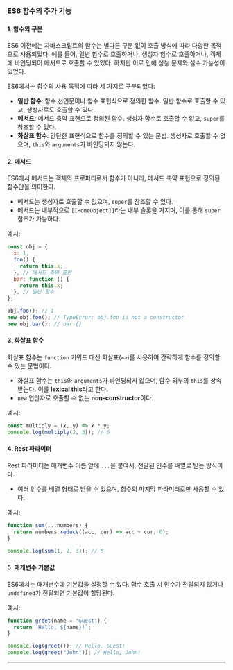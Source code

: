 ### ES6 함수의 추가 기능

#### 1. 함수의 구분

ES6 이전에는 자바스크립트의 함수는 별다른 구분 없이 호출 방식에 따라 다양한 목적으로 사용되었다. 예를 들어, 일반 함수로 호출하거나, 생성자 함수로 호출하거나, 객체에 바인딩되어 메서드로 호출할 수 있었다. 하지만 이로 인해 성능 문제와 실수 가능성이 있었다.

ES6에서는 함수의 사용 목적에 따라 세 가지로 구분되었다:

- **일반 함수**: 함수 선언문이나 함수 표현식으로 정의한 함수. 일반 함수로 호출할 수 있고, 생성자로도 호출할 수 있다.
- **메서드**: 메서드 축약 표현으로 정의된 함수. 생성자 함수로 호출할 수 없고, `super`를 참조할 수 있다.
- **화살표 함수**: 간단한 표현식으로 함수를 정의할 수 있는 문법. 생성자로 호출할 수 없으며, `this`와 `arguments`가 바인딩되지 않는다.

#### 2. 메서드

ES6에서 메서드는 객체의 프로퍼티로서 함수가 아니라, 메서드 축약 표현으로 정의된 함수만을 의미한다.

- 메서드는 생성자로 호출할 수 없으며, `super`를 참조할 수 있다.
- 메서드는 내부적으로 `[[HomeObject]]`라는 내부 슬롯을 가지며, 이를 통해 `super` 참조가 가능하다.

예시:

```javascript
const obj = {
  x: 1,
  foo() {
    return this.x;
  }, // 메서드 축약 표현
  bar: function () {
    return this.x;
  }, // 일반 함수
};

obj.foo(); // 1
new obj.foo(); // TypeError: obj.foo is not a constructor
new obj.bar(); // bar {}
```

#### 3. 화살표 함수

화살표 함수는 `function` 키워드 대신 화살표(`=>`)를 사용하여 간략하게 함수를 정의할 수 있는 문법이다.

- 화살표 함수는 `this`와 `arguments`가 바인딩되지 않으며, 함수 외부의 `this`를 상속받는다. 이를 **lexical this**라고 한다.
- `new` 연산자로 호출할 수 없는 **non-constructor**이다.

예시:

```javascript
const multiply = (x, y) => x * y;
console.log(multiply(2, 3)); // 6
```

#### 4. Rest 파라미터

Rest 파라미터는 매개변수 이름 앞에 `...`을 붙여서, 전달된 인수를 배열로 받는 방식이다.

- 여러 인수를 배열 형태로 받을 수 있으며, 함수의 마지막 파라미터로만 사용할 수 있다.

예시:

```javascript
function sum(...numbers) {
  return numbers.reduce((acc, cur) => acc + cur, 0);
}

console.log(sum(1, 2, 3)); // 6
```

#### 5. 매개변수 기본값

ES6에서는 매개변수에 기본값을 설정할 수 있다. 함수 호출 시 인수가 전달되지 않거나 `undefined`가 전달되면 기본값이 할당된다.

예시:

```javascript
function greet(name = "Guest") {
  return `Hello, ${name}!`;
}

console.log(greet()); // Hello, Guest!
console.log(greet("John")); // Hello, John!
```

---
